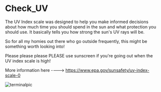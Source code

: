 # Check_UV

The UV Index scale was designed to help you make informed decisions about how much time you should spend in the sun and what protection you should use. It basically tells you how strong the sun's UV rays will be.

So for all my homies out there who go outside frequently, this might be something worth looking into! 

Please please please PLEASE use sunscreen if you're going out when the UV index scale is high!

More information here ----> https://www.epa.gov/sunsafety/uv-index-scale-0

![terminalpic](https://i.imgur.com/aXQfHzn.jpg)
